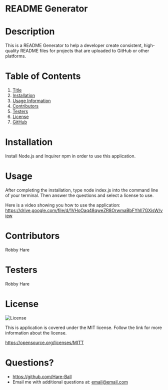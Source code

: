 # README Generator
# Description
This is a README Generator to help a developer create consistent, high-quality README files for projects that are uploaded to GitHub or other platforms.

# Table of Contents
1. [Title](#Title)
2. [Installation](#Installation)
3. [Usage Information](#Usage)
4. [Contributors](#Contributors)
5. [Testers](#Testers)
6. [License](#License)
7. [GitHub](#GitHub)

# Installation
Install Node.js and Inquirer npm in order to use this application.

# Usage
After completing the installation, type node index.js into the command line of your terminal. Then answer the questions and select a license to use. 

Here is a video showing you how to use the application: https://drive.google.com/file/d/1VHoOaq48qweZR8OrwmaBbFYhIl7GXisW/view

# Contributors
Robby Hare

# Testers
Robby Hare

# License
![License](https://img.shields.io/badge/License-MIT-green.svg)

This is application is covered under the MIT license. Follow the link for more information about the license.

https://opensource.org/licenses/MITT

# Questions?
* https://github.com/Hare-Ball
* Email me with additional questions at: email@email.com

